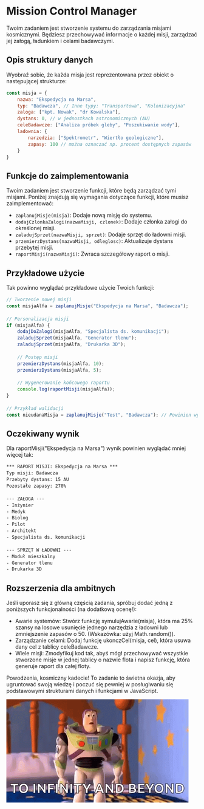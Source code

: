 # Mission Control Manager
Twoim zadaniem jest stworzenie systemu do zarządzania misjami kosmicznymi. Będziesz przechowywać informacje o każdej misji, zarządzać jej załogą, ładunkiem i celami badawczymi.

## Opis struktury danych

Wyobraź sobie, że każda misja jest reprezentowana przez obiekt o następującej strukturze:

```javascript
const misja = {
    nazwa: "Ekspedycja na Marsa",
    typ: "Badawcza", // Inne typy: "Transportowa", "Kolonizacyjna"
    zaloga: ["kpt. Nowak", "dr Kowalska"],
    dystans: 0, // w jednostkach astronomicznych (AU)
    celeBadawcze: ["Analiza próbek gleby", "Poszukiwanie wody"],
    ladownia: {
        narzedzia: ["Spektrometr", "Wiertło geologiczne"],
        zapasy: 100 // można oznaczać np. procent dostępnych zapasów
    }
}
```
## Funkcje do zaimplementowania
Twoim zadaniem jest stworzenie funkcji, które będą zarządzać tymi misjami. Poniżej znajdują się wymagania dotyczące funkcji, które musisz zaimplementować:
- `zaplanujMisje(misja)`: Dodaje nową misję do systemu.
- `dodajCzlonkaZalogi(nazwaMisji, czlonek)`: Dodaje członka załogi do określonej misji.
- `zaladujSprzet(nazwaMisji, sprzet)`: Dodaje sprzęt do ładowni misji.
- `przemierzDystans(nazwaMisji, odleglosc)`: Aktualizuje dystans przebytej misji.
- `raportMisji(nazwaMisji)`: Zwraca szczegółowy raport o misji.

## Przykładowe użycie

Tak powinno wyglądać przykładowe użycie Twoich funkcji:

```javascript
// Tworzenie nowej misji
const misjaAlfa = zaplanujMisje("Ekspedycja na Marsa", "Badawcza");

// Personalizacja misji
if (misjaAlfa) {
    dodajDoZalogi(misjaAlfa, "Specjalista ds. komunikacji");
    zaladujSprzet(misjaAlfa, "Generator tlenu");
    zaladujSprzet(misjaAlfa, "Drukarka 3D");

    // Postęp misji
    przemierzDystans(misjaAlfa, 10);
    przemierzDystans(misjaAlfa, 5);

    // Wygenerowanie końcowego raportu
    console.log(raportMisji(misjaAlfa));
}

// Przykład walidacji
const nieudanaMisja = zaplanujMisje("Test", "Badawcza"); // Powinien wyświetlić błąd i zwrócić null
```

## Oczekiwany wynik
Dla raportMisji("Ekspedycja na Marsa") wynik powinien wyglądać mniej więcej tak:
```txt
*** RAPORT MISJI: Ekspedycja na Marsa ***
Typ misji: Badawcza
Przebyty dystans: 15 AU
Pozostałe zapasy: 270%

--- ZAŁOGA ---
- Inżynier
- Medyk
- Biolog
- Pilot
- Architekt
- Specjalista ds. komunikacji

--- SPRZĘT W ŁADOWNI ---
- Moduł mieszkalny
- Generator tlenu
- Drukarka 3D
```

## Rozszerzenia dla ambitnych
Jeśli uporasz się z główną częścią zadania, spróbuj dodać jedną z poniższych funkcjonalności (na dodatkową ocenę!):

- Awarie systemów: Stwórz funkcję symulujAwarie(misja), która ma 25% szansy na losowe usunięcie jednego narzędzia z ładowni lub zmniejszenie zapasów o 50. (Wskazówka: użyj Math.random()).
- Zarządzanie celami: Dodaj funkcję ukonczCel(misja, cel), która usuwa dany cel z tablicy celeBadawcze.
- Wiele misji: Zmodyfikuj kod tak, abyś mógł przechowywać wszystkie stworzone misje w jednej tablicy o nazwie flota i napisz funkcję, która generuje raport dla całej floty.

Powodzenia, kosmiczny kadecie! To zadanie to świetna okazja, aby ugruntować swoją wiedzę i poczuć się pewniej w posługiwaniu się podstawowymi strukturami danych i funkcjami w JavaScript.

![Buzz](buzz.gif)